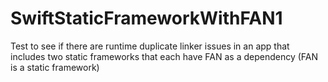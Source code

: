 # SwiftStaticFrameworkWithFAN1
Test to see if there are runtime duplicate linker issues in an app that includes two static frameworks that each have FAN as a dependency (FAN is a static framework)
